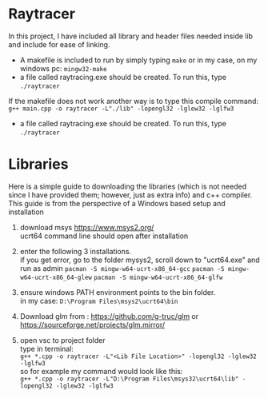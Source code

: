# Raytracer
In this project, I have included all library and header files needed inside lib and include for ease of linking. 

- A makefile is included to run by simply typing ```make``` or in my case, on my windows pc: ```mingw32-make```  
- a file called raytracing.exe should be created. To run this, type ```./raytracer```

  
If the makefile does not work another way is to type this compile command:  
```g++ main.cpp -o raytracer -L"./lib" -lopengl32 -lglew32 -lglfw3```  
- a file called raytracing.exe should be created. To run this, type ```./raytracer```

# Libraries 
Here is a simple guide to downloading the libraries (which is not needed since I have provided them; however, just as extra info) and c++ compiler. This guide is from the perspective of a Windows based setup and installation    
1. download msys https://www.msys2.org/    
        ucrt64 command line should open after installation  
2. enter the following 3 installations.   
    if you get error, go to the folder mysys2, scroll down to "ucrt64.exe" and run as admin
```pacman -S mingw-w64-ucrt-x86_64-gcc```
```pacman -S mingw-w64-ucrt-x86_64-glew```
```pacman -S mingw-w64-ucrt-x86_64-glfw```

3. ensure windows PATH environment points to the bin folder.    
    in my case: ```D:\Program Files\msys2\ucrt64\bin```
4. Download glm from : https://github.com/g-truc/glm or https://sourceforge.net/projects/glm.mirror/  

5. open vsc to project folder    
    type in terminal:   
    ```g++ *.cpp -o raytracer -L"<Lib File Location>" -lopengl32 -lglew32 -lglfw3```    
    so for example my command would look like this:    
    ```g++ *.cpp -o raytracer -L"D:\Program Files\msys32\ucrt64\lib" -lopengl32 -lglew32 -lglfw3```